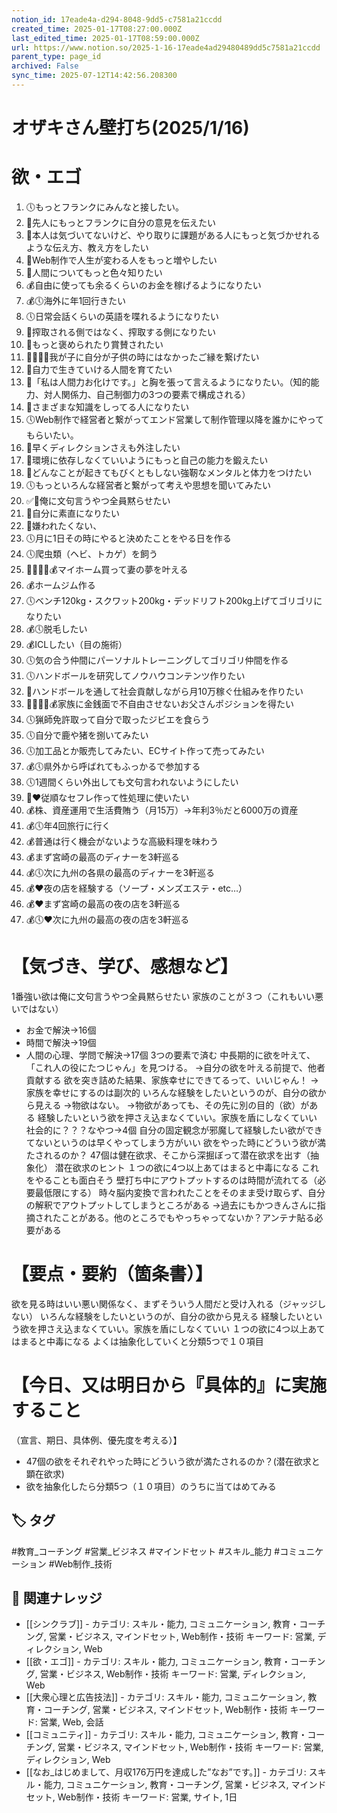 ```yaml
---
notion_id: 17eade4a-d294-8048-9dd5-c7581a21ccdd
created_time: 2025-01-17T08:27:00.000Z
last_edited_time: 2025-01-17T08:59:00.000Z
url: https://www.notion.so/2025-1-16-17eade4ad29480489dd5c7581a21ccdd
parent_type: page_id
archived: False
sync_time: 2025-07-12T14:42:56.208300
---
```


# オザキさん壁打ち(2025/1/16)

# 欲・エゴ
1. 🕔もっとフランクにみんなと接したい。
1. 👤先人にもっとフランクに自分の意見を伝えたい
1. 👤本人は気づいてないけど、やり取りに課題がある人にもっと気づかせれるような伝え方、教え方をしたい
1. 👤Web制作で人生が変わる人をもっと増やしたい
1. 👤人間についてもっと色々知りたい
1. 💰自由に使っても余るくらいのお金を稼げるようになりたい
1. 💰🕔海外に年1回行きたい
1. 🕔日常会話くらいの英語を喋れるようになりたい
1. 👤搾取される側ではなく、搾取する側になりたい
1. 👤もっと褒められたり賞賛されたい
1. 🧑‍🧑‍🧒‍🧒我が子に自分が子供の時にはなかったご縁を繋げたい
1. 👤自力で生きていける人間を育てたい
1. 👤「私は人間力お化けです。」と胸を張って言えるようになりたい。（知的能力、対人関係力、自己制御力の3つの要素で構成される）
1. 👤さまざまな知識をしってる人になりたい
1. 🕔Web制作で経営者と繋がってエンド営業して制作管理以降を誰かにやってもらいたい。
1. 👤早くディレクションさえも外注したい
1. 👤環境に依存しなくていいようにもっと自己の能力を鍛えたい
1. 👤どんなことが起きてもびくともしない強靭なメンタルと体力をつけたい
1. 🕔もっといろんな経営者と繋がって考えや思想を聞いてみたい
1. ✅👤俺に文句言うやつ全員黙らせたい
1. 👤自分に素直になりたい
1. 👤嫌われたくない、
1. 🕔月に1日その時にやると決めたことをやる日を作る
1. 🕔爬虫類（ヘビ、トカゲ）を飼う
1. 🧑‍🧑‍🧒‍🧒💰マイホーム買って妻の夢を叶える
1. 💰ホームジム作る
1. 🕔ベンチ120kg・スクワット200kg・デッドリフト200kg上げてゴリゴリになりたい
1. 💰🕔脱毛したい
1. 💰ICLしたい（目の施術）
1. 🕔気の合う仲間にパーソナルトレーニングしてゴリゴリ仲間を作る
1. 🕔ハンドボールを研究してノウハウコンテンツ作りたい
1. 👤ハンドボールを通して社会貢献しながら月10万稼ぐ仕組みを作りたい
1. 🧑‍🧑‍🧒‍🧒💰家族に金銭面で不自由させないお父さんポジションを得たい
1. 🕔猟師免許取って自分で取ったジビエを食らう
1. 🕔自分で鹿や猪を捌いてみたい
1. 🕔加工品とか販売してみたい、ECサイト作って売ってみたい
1. 💰🕔県外から呼ばれてもふっかるで参加する
1. 🕔1週間くらい外出しても文句言われないようにしたい
1. 👤❤️従順なセフレ作って性処理に使いたい
1. 💰株、資産運用で生活費賄う（月15万）→年利3％だと6000万の資産
1. 💰🕔年4回旅行に行く
1. 💰普通は行く機会がないような高級料理を味わう
1. 💰まず宮崎の最高のディナーを3軒巡る
1. 💰🕔次に九州の各県の最高のディナーを3軒巡る
1. 💰❤️夜の店を経験する（ソープ・メンズエステ・etc…）
1. 💰❤️まず宮崎の最高の夜の店を3軒巡る
1. 💰🕔❤️次に九州の最高の夜の店を3軒巡る
# 【気づき、学び、感想など】
1番強い欲は俺に文句言うやつ全員黙らせたい
家族のことが３つ（これもいい悪いではない）
- お金で解決→16個
- 時間で解決→19個
- 人間の心理、学問で解決→17個
3つの要素で済む
中長期的に欲を叶えて、「これ人の役にたつじゃん」を見つける。
→自分の欲を叶える前提で、他者貢献する
欲を突き詰めた結果、家族幸せにできてるって、いいじゃん！
→家族を幸せにするのは副次的
いろんな経験をしたいというのが、自分の欲から見える
→物欲はない。
→物欲があっても、その先に別の目的（欲）がある
経験したいという欲を押さえ込まなくていい。家族を盾にしなくていい
社会的に？？？なやつ→4個
自分の固定観念が邪魔して経験したい欲ができてないというのは早くやってしまう方がいい
欲をやった時にどういう欲が満たされるのか？
47個は健在欲求、そこから深掘ぼって潜在欲求を出す（抽象化）
潜在欲求のヒント
１つの欲に4つ以上あてはまると中毒になる
これをやることも面白そう
壁打ち中にアウトプットするのは時間が流れてる（必要最低限にする）
時々脳内変換で言われたことをそのまま受け取らず、自分の解釈でアウトプットしてしまうところがある
→過去にもかつきんさんに指摘されたことがある。他のところでもやっちゃってないか？アンテナ貼る必要がある
# 【要点・要約（箇条書）】
欲を見る時はいい悪い関係なく、まずそういう人間だと受け入れる（ジャッジしない）
いろんな経験をしたいというのが、自分の欲から見える
経験したいという欲を押さえ込まなくていい。家族を盾にしなくていい
１つの欲に4つ以上あてはまると中毒になる
よくは抽象化していくと分類5つで１０項目
# 【今日、又は明日から『具体的』に実施すること
（宣言、期日、具体例、優先度を考える）】
- 47個の欲をそれぞれやった時にどういう欲が満たされるのか？(潜在欲求と顕在欲求)
- 欲を抽象化したら分類5つ（１０項目）のうちに当てはめてみる

## 🏷️ タグ
#教育_コーチング #営業_ビジネス #マインドセット #スキル_能力 #コミュニケーション #Web制作_技術

## 🔗 関連ナレッジ
- [[シンクラブ]] - カテゴリ: スキル・能力, コミュニケーション, 教育・コーチング, 営業・ビジネス, マインドセット, Web制作・技術 キーワード: 営業, ディレクション, Web
- [[欲・エゴ]] - カテゴリ: スキル・能力, コミュニケーション, 教育・コーチング, 営業・ビジネス, Web制作・技術 キーワード: 営業, ディレクション, Web
- [[大衆心理と広告技法]] - カテゴリ: スキル・能力, コミュニケーション, 教育・コーチング, 営業・ビジネス, マインドセット, Web制作・技術 キーワード: 営業, Web, 会話
- [[コミュニティ]] - カテゴリ: スキル・能力, コミュニケーション, 教育・コーチング, 営業・ビジネス, マインドセット, Web制作・技術 キーワード: 営業, ディレクション, Web
- [[なお_はじめまして、月収176万円を達成した”なお”です。]] - カテゴリ: スキル・能力, コミュニケーション, 教育・コーチング, 営業・ビジネス, マインドセット, Web制作・技術 キーワード: 営業, サイト, 1日
